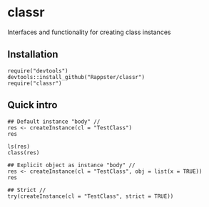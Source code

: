 classr
======

Interfaces and functionality for creating class instances

## Installation

```
require("devtools")
devtools::install_github("Rappster/classr")
require("classr")
```

## Quick intro

```
## Default instance "body" //
res <- createInstance(cl = "TestClass")
res

ls(res)
class(res)

## Explicit object as instance "body" //
res <- createInstance(cl = "TestClass", obj = list(x = TRUE))
res 

## Strict //
try(createInstance(cl = "TestClass", strict = TRUE))
``` 
